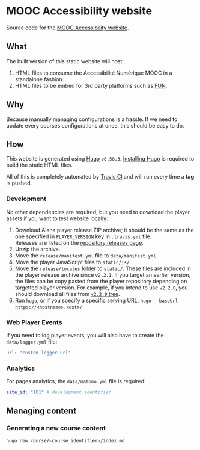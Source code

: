 # MOOC Accessibility website

Source code for the [MOOC Accessibility website](https://mooc-accessibility.inria.fr).

## What

The built version of this static website will host:

1. HTML files to consume the Accessibilité Numérique MOOC in a standalone fashion.
2. HTML files to be embed for 3rd party platforms such as [FUN](https://www.fun-mooc.fr).

## Why

Because manually managing configurations is a hassle. If we need to update every courses configurations at once, this should be easy to do.

## How

This website is generated using [Hugo](https://gohugo.io) `v0.58.3`. [Installing Hugo](https://gohugo.io/getting-started/installing) is required to build the static HTML files.

All of this is completely automated by [Travis CI](https://travis-ci.com) and will run every time a **tag** is pushed.

### Development

No other dependencies are required, but you need to download the player assets if you want to test website locally:

1. Download Aiana player release ZIP archive; it should be the same as the one specified in `PLAYER_VERSION` key in `.travis.yml` file.  
  Releases are listed on the [repository releases page](https://github.com/dashdashzako/aiana-player/releases).
2. Unzip the archive.
3. Move the `release/manifest.yml` file to `data/manifest.yml`.
4. Move the player JavaScript files to `static/js/`.
5. Move the `release/locales` folder to `static/`.
  These files are included in the player release archive since `v2.2.1`. If you target an earlier version, the files can be copy pasted from the player repository depending on targetted player version. For example, if you intend to use `v2.2.0`, you should download all files from [`v2.2.0` tree](https://github.com/dashdashzako/aiana-player/tree/v2.2.0/public/locales).
6. Run `hugo`, or if you specify a specific serving URL, `hugo --baseUrl https://<hostname>.<ext>/`.

### Web Player Events

If you need to log player events, you will also have to create the `data/logger.yml` file:

```yaml
url: "custom logger url"
```

### Analytics

For pages analytics, the `data/matomo.yml` file is required:

```yaml
site_id: "101" # development identifier
```

## Managing content

### Generating a new course content

```sh
hugo new course/<course_identifier>/index.md
```
